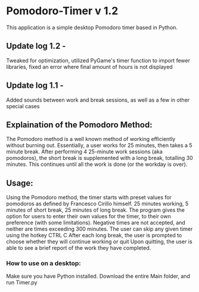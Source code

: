 # Pomodoro-Timer v 1.2
This application is a simple desktop Pomodoro timer based in Python.

## Update log 1.2 - 
Tweaked for optimization, utilized PyGame's timer function to import fewer libraries, fixed an error where final amount of hours is not displayed

## Update log 1.1 - 
Added sounds between work and break sessions, as well as a few in other special cases

## Explaination of the Pomodoro Method:
  The Pomodoro method is a well known method of working efficiently without burning out.
    Essentially, a user works for 25 minutes, then takes a 5 minute break. 
    After performing 4 25-minute work sessions (aka pomodoros), the short break is supplemented with a long break, totalling 30 minutes.
    This continues until all the work is done (or the workday is over).

## Usage:
  Using the Pomodoro method, the timer starts with preset values for pomodoros as defined by Francesco Cirillo himself.
    25 minutes working, 5 minutes of short break, 25 minutes of long break.
  The program gives the option for users to enter their own values for the timer, to their own preference (with some limitations). 
    Negative times are not accepted, and neither are times exceeding 300 minutes.
  The user can skip any given timer using the hotkey CTRL C
  After each long break, the user is prompted to choose whether they will continue working or quit
    Upon quitting, the user is able to see a brief report of the work they have completed.
    
 ### How to use on a desktop:
  Make sure you have Python installed. Download the entire Main folder, and run Timer.py
